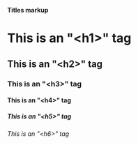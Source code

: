 **Titles markup**

# This is an "\<h1>\" tag
## This is an "\<h2>\" tag
### This is an "\<h3>\" tag
#### This is an "\<h4>\" tag
##### This is an "\<h5>\" tag
###### This is an "\<h6>\" tag